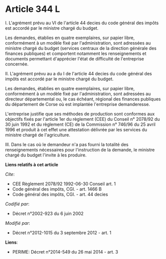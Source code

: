 # Article 344 L

I. L'agrément prévu au VI de l'article 44 decies du code général des impôts est accordé par le ministre chargé du budget. 

Les demandes, établies en quatre exemplaires, sur papier libre, conformément à un modèle fixé par l'administration, sont
adressées au ministre chargé du budget (services centraux de la direction générale des finances publiques) et comportent
notamment les renseignements et documents permettant d'apprécier l'état de difficulté de l'entreprise concernée. 

II. L'agrément prévu au a du I de l'article 44 decies du code général des impôts est accordé par le ministre chargé du
budget. 

Les demandes, établies en quatre exemplaires, sur papier libre, conformément à un modèle fixé par l'administration, sont
adressées au directeur départemental ou, le cas échéant, régional des finances publiques du département de Corse où est
implantée l'entreprise demanderesse. 

L'entreprise justifie que ses méthodes de production sont conformes aux objectifs fixés par l'article 1er du règlement (CEE)
du Conseil n° 2078/92 du 30 juin 1992 et du règlement (CE) de la Commission n° 746/96 du 25 avril 1996 et produit à cet effet
une attestation délivrée par les services du ministre chargé de l'agriculture. 

III. Dans le cas où le demandeur n'a pas fourni la totalité des renseignements nécessaires pour l'instruction de la demande,
le ministre chargé du budget l'invite à les produire.

**Liens relatifs à cet article**

_Cite_:

  - CEE Règlement 2078/92 1992-06-30 Conseil art. 1
  - Code général des impôts, CGI. - art. 1466 B
  - Code général des impôts, CGI. - art. 44 decies

_Codifié par_:

  - Décret n°2002-923 du 6 juin 2002

_Modifié par_:

  - Décret n°2012-1015 du 3 septembre 2012 - art. 1

**Liens**:

  - PERIME: Décret n°2014-549 du 26 mai 2014 - art. 3
